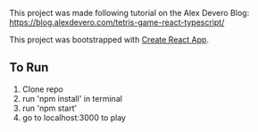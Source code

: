 This project was made following tutorial on the Alex Devero Blog: https://blog.alexdevero.com/tetris-game-react-typescript/

This project was bootstrapped with [Create React App](https://github.com/facebook/create-react-app).

## To Run

1. Clone repo
2. run 'npm install' in terminal
3. run 'npm start'
4. go to localhost:3000 to play
